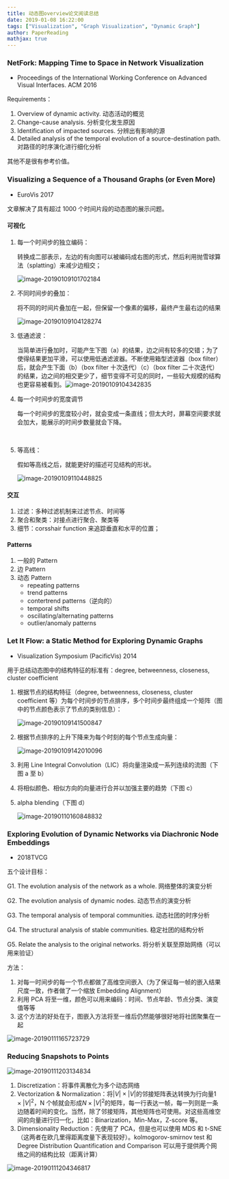 ```yaml
---
title: 动态图overview论文阅读总结
date: 2019-01-08 16:22:00
tags: ["Visualization", "Graph Visualization", "Dynamic Graph"]
author: PaperReading
mathjax: true
---
```


### NetFork: Mapping Time to Space in Network Visualization

- Proceedings of the International Working Conference on Advanced Visual Interfaces. ACM 2016

Requirements：

1. Overview of dynamic activity. 动态活动的概览
2. Change-cause analysis. 分析变化发生原因
3. Identification of impacted sources. 分辨出有影响的源
4. Detailed analysis of the temporal evolution of a source-destination path. 对路径的时序演化进行细化分析

其他不是很有参考价值。

### Visualizing a Sequence of a Thousand Graphs (or Even More)

- EuroVis 2017

文章解决了具有超过 1000 个时间片段的动态图的展示问题。

#### 可视化

1. 每一个时间步的独立编码：

   转换成二部表示，左边的有向图可以被编码成右图的形式，然后利用抛雪球算法（splatting）来减少边相交；

   ![image-20190109101702184](http://jackie-image.oss-cn-hangzhou.aliyuncs.com/19-01-13/image-20190109101702184.png)

2. 不同时间步的叠加：

   将不同的时间片叠加在一起，但保留一个像素的偏移，最终产生最右边的结果

   ![image-20190109104128274](http://jackie-image.oss-cn-hangzhou.aliyuncs.com/19-01-13/image-20190109104128274.png)

3. 低通滤波：

   当简单进行叠加时，可能产生下图（a）的结果，边之间有较多的交错；为了使得结果更加平滑，可以使用低通滤波器。不断使用箱型滤波器（box filter）后，就会产生下面（b）（box filter 十次迭代）（c）（box filter 二十次迭代）的结果，边之间的相交更少了，细节变得不可见的同时，一些较大规模的结构也更容易被看到。![image-20190109104342835](http://jackie-image.oss-cn-hangzhou.aliyuncs.com/19-01-13/image-20190109104342835.png)

4. 每一个时间步的宽度调节

   每一个时间步的宽度较小时，就会变成一条直线；但太大时，屏幕空间要求就会加大，能展示的时间步数量就会下降。

   ​

5. 等高线：

   假如等高线之后，就能更好的描述可见结构的形状。

   ![image-20190109110448825](http://jackie-image.oss-cn-hangzhou.aliyuncs.com/19-01-13/image-20190109110448825.png)

#### 交互

1. 过滤：多种过滤机制来过滤节点、时间等
2. 聚合和聚类：对接点进行聚合、聚类等
3. 细节：corsshair function 来追踪垂直和水平的位置；

#### Patterns

1. 一般的 Pattern
2. 边 Pattern
3. 动态 Pattern
   - repeating patterns
   - trend patterns
   - contertrend patterns（逆向的）
   - temporal shifts
   - oscillating/alternating patterns
   - outlier/anomaly patterns

### Let It Flow: a Static Method for Exploring Dynamic Graphs

- Visualization Symposium (PacificVis) 2014

用于总结动态图中的结构特征的标准有：degree, betweenness, closeness, cluster coefficient

1. 根据节点的结构特征（degree, betweenness, closeness, cluster coefficient 等）为每个时间步的节点排序，多个时间步最终组成一个矩阵（图中的节点颜色表示了节点的类别信息）：

   ![image-20190109141500847](http://jackie-image.oss-cn-hangzhou.aliyuncs.com/19-01-13/image-20190109141500847.png)

2. 根据节点排序的上升下降来为每个时刻的每个节点生成向量：

   ![image-20190109142010096](http://jackie-image.oss-cn-hangzhou.aliyuncs.com/19-01-13/image-20190109142010096.png)

3. 利用 Line Integral Convolution（LIC）将向量渲染成一系列连续的流图（下图 a 至 b）

4. 将相似颜色、相似方向的向量进行合并以加强主要的趋势（下图 c）

5. alpha blending（下图 d）

   ![image-20190110160848832](http://jackie-image.oss-cn-hangzhou.aliyuncs.com/19-01-13/image-20190110160848832.png)

### Exploring Evolution of Dynamic Networks via Diachronic Node Embeddings

- 2018TVCG

五个设计目标：

G1. The evolution analysis of the network as a whole. 网络整体的演变分析

G2. The evolution analysis of dynamic nodes. 动态节点的演变分析

G3. The temporal analysis of temporal communities. 动态社团的时序分析

G4. The structural analysis of stable communities. 稳定社团的结构分析

G5. Relate the analysis to the original networks. 将分析关联至原始网络（可以用来验证）

方法：

1. 对每一时间步的每一个节点都做了高维空间嵌入（为了保证每一帧的嵌入结果尺度一致，作者做了一个缩放 Embedding Alignment）
2. 利用 PCA 将至一维，颜色可以用来编码：时间、节点年龄、节点分类、演变值等等
3. 这个方法的好处在于，图嵌入方法将至一维后仍然能够很好地将社团聚集在一起

![image-20190111165723729](http://jackie-image.oss-cn-hangzhou.aliyuncs.com/19-01-13/image-20190111165723729.png)

### Reducing Snapshots to Points

![image-20190111203134834](http://jackie-image.oss-cn-hangzhou.aliyuncs.com/19-01-13/image-20190111203134834.png)

1. Discretization：将事件离散化为多个动态网络
2. Vectorization & Normalization：将$|V|\times|V|$的邻接矩阵表达转换为行向量$1 \times |V|^2$，N 个帧就会形成$N \times |V|^2$的矩阵，每一行表达一帧，每一列则是一条边随着时间的变化。当然，除了邻接矩阵，其他矩阵也可使用。对这些高维空间的向量进行归一化，比如：Binarization，Min-Max，Z-score 等。
3. Dimensionality Reduction：先使用了 PCA，但是也可以使用 MDS 和 t-SNE（这两者在欧几里得距离度量下表现较好）。kolmogorov-smirnov test 和 Degree Distribution Quantification and Comparison 可以用于提供两个网络之间的结构比较（距离计算）

![image-20190111204346817](http://jackie-image.oss-cn-hangzhou.aliyuncs.com/19-01-13/image-20190111204346817.png)
